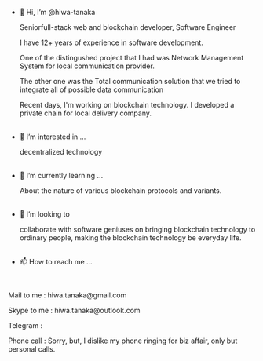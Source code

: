- 👋 Hi, I’m @hiwa-tanaka
  <br>
  <p> Seniorfull-stack web and blockchain developer, Software Engineer</p>
  <p> I have 12+ years of experience in software development. </p>
  <p> One of the distingushed project that I had was Network Management System for local communication provider.</p>
  <p> The other one was the Total communication solution that we tried to integrate all of possible data communication </p>
  <p> Recent days, I'm working on blockchain technology. I developed a private chain for local delivery company.</p>
  <br>
- 👀 I’m interested in ...
  <br>
  <p>decentralized technology</p>
  <br>
- 🌱 I’m currently learning ...
  <br>
  <p>About the nature of various blockchain protocols and variants.</p>
  <br>
- 💞️ I’m looking to 
  <br>
  <p>collaborate with software geniuses on bringing blockchain technology to ordinary people, making the blockchain technology be everyday life.</p>
  <br>
- 📫 How to reach me ...
<br>
  <p> Mail to me : hiwa.tanaka@gmail.com</p>
  <p> Skype to me : hiwa.tanaka@outlook.com</p>
  <p> Telegram : </p>
  <p> Phone call : Sorry, but, I dislike my phone ringing for biz affair, only but personal calls.</p>
<br>
<!---
hiwa-tanaka/hiwa-tanaka is a ✨ special ✨ repository because its `README.md` (this file) appears on your GitHub profile.
You can click the Preview link to take a look at your changes.
--->
